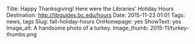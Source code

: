 Title: Happy Thanksgiving! Here were the Libraries' Holiday Hours
Destination: http://libguides.bc.edu/hours
Date: 2015-11-23 01:01 
Tags: news, tags 
Slug: fall-holiday-hours 
OnHomepage: yes
ShowText: yes
Image_alt: A handsome photo of a turkey.
Image_thumb: 2015-11/turkey-thumbs.png

